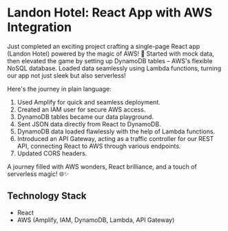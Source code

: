 # Landon Hotel: React App with AWS Integration

Just completed an exciting project crafting a single-page React app (Landon Hotel) powered by the magic of AWS! :rocket: Started with mock data, then elevated the game by setting up DynamoDB tables – AWS's flexible NoSQL database. Loaded data seamlessly using Lambda functions, turning our app not just sleek but also serverless!

Here's the journey in plain language:

1. Used Amplify for quick and seamless deployment.
2. Created an IAM user for secure AWS access.
3. DynamoDB tables became our data playground.
4. Sent JSON data directly from React to DynamoDB.
5. DynamoDB data loaded flawlessly with the help of Lambda functions.
6. Introduced an API Gateway, acting as a traffic controller for our REST API, connecting React to AWS through various endpoints.
7. Updated CORS headers.

A journey filled with AWS wonders, React brilliance, and a touch of serverless magic! :globe_with_meridians::sparkles:

## Technology Stack

- React
- AWS (Amplify, IAM, DynamoDB, Lambda, API Gateway)
